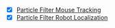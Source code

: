  - [x] [Particle Filter Mouse Tracking](https://github.com/majnas/Machine_Learning_With_Code/tree/master/Particle_Filter/particle_filter_mouse_tracking)
 - [X] [Particle Filter Robot Localization](https://github.com/majnas/Machine_Learning_With_Code/tree/master/Particle_Filter/particle_filter_robot_localization)
